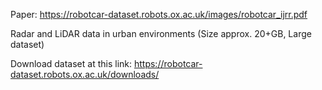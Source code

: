 Paper: https://robotcar-dataset.robots.ox.ac.uk/images/robotcar_ijrr.pdf

Radar and LiDAR data in urban environments (Size approx. 20+GB, Large dataset)

Download dataset at this link: https://robotcar-dataset.robots.ox.ac.uk/downloads/
